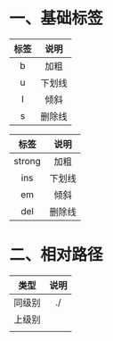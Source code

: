 # 一、基础标签

| 标签 |  说明  |
| :--: | :----: |
|  b   |  加粗  |
|  u   | 下划线 |
|  I   |  倾斜  |
|  s   | 删除线 |

|  标签  |  说明  |
| :----: | :----: |
| strong |  加粗  |
|  ins   | 下划线 |
|   em   |  倾斜  |
|  del   | 删除线 |

# 二、相对路径

|  类型  | 说明 |
| :----: | :--: |
| 同级别 |  ./  |
| 上级别 |      |
|        |      |

